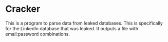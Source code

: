 # Cracker
This is a program to parse data from leaked databases. This is specifically for the LinkedIn database that was leaked. It outputs a file with email:password combinations. 
